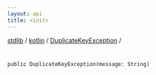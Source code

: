 ```yaml
---
layout: api
title: <init>
---
```

[stdlib](../../index.md) / [kotlin](../index.md) / [DuplicateKeyException](index.md) / [<init>](_init_.md)

# <init>

```
public DuplicateKeyException(message: String)
```
